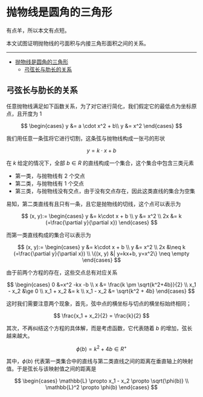 # 抛物线是圆角的三角形

有点羊，所以本文有点短。

本文试图证明抛物线的弓面积与内接三角形面积之间的关系。

---

-   [抛物线是圆角的三角形](#抛物线是圆角的三角形)
    -   [弓弦长与肋长的关系](#弓弦长与肋长的关系)

## 弓弦长与肋长的关系

任意抛物线满足如下函数关系，为了对它进行简化，我们假定它的最低点为坐标原点，且开度为 1

$$
\begin{cases}
y &= a \cdot x^2 + b\\
y &= x^2
\end{cases}
$$

我们用任意一条弦将它进行切割，这条弦与抛物线构成一张弓的形状

$$
y=k \cdot x + b
$$

在 $k$ 给定的情况下，全部 $b \in R$ 的直线构成一个集合，这个集合中包含三类元素

-   第一类，与抛物线有 2 个交点
-   第二类，与抛物线有 1 个交点
-   第三类，与抛物线没有交点，由于没有交点存在，因此这类直线的集合为空集

易知，第二类直线有且只有一条，且它是抛物线的切线，这个点可以表示为

$$
(x, y):= \begin{cases}
y &= k\cdot x + b \\
y &= x^2 \\
2x &= k (=\frac{\partial y}{\partial x})
\end{cases}
$$

而第一类直线构成的集合可以表示为

$$
(x, y):= \begin{cases}
y &= k\cdot x + b \\
y &= x^2 \\
2x &\neq k (=\frac{\partial y}{\partial x}) \\
\{(x, y) &| y=kx+b, y=x^2\} \neq \empty
\end{cases}
$$

由于前两个方程的存在，这些交点总有对应关系

$$
\begin{cases}
0 &=x^2 -kx -b \\
x &= \frac{k \pm \sqrt{k^2+4b}}{2} \\
x_1 - x_2 &\ge 0 \\
x_1 + x_2 &= k \\
x_1 - x_2 &= \sqrt{k^2 + 4b}
\end{cases}
$$

这时我们需要注意两个现象，首先，弦中点的横坐标与切点的横坐标始终相同；

$$
\frac{x_1 + x_2}{2} = \frac{k}{2}
$$

其次，不再纠结这个方程的具体解，而是考虑函数，它代表随着 $b$ 的增加，弦长越来越大。

$$
\phi(b) = k^2 + 4b \in R^+
$$

其中，$\phi(b)$ 代表第一类集合中的直线与第二类直线之间的距离在垂直轴上的映射值。于是弦长与该映射值之间的距离是

$$
\begin{cases}
\mathbb{L} \propto x_1 - x_2 \propto \sqrt{\phi(b)} \\
\mathbb{L}^2 \propto \phi(b)
\end{cases}
$$
